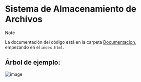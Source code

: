 # Sistema de Almacenamiento de Archivos

> [!NOTE]
> La documentación del código está en la carpeta [Documentacion](https://github.com/JuanAmaya14/arbol-binario-carpetas-y-archivos/tree/master/Documentacion), empezando en el `index.html`.

## Árbol de ejemplo:
![image](https://github.com/user-attachments/assets/73ab8478-9eaf-4bd9-ab7c-3df324e2b69e)
